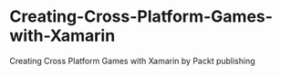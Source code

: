 # Creating-Cross-Platform-Games-with-Xamarin
Creating Cross Platform Games with Xamarin by Packt publishing
